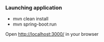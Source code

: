 ### Launching application
+ mvn clean install
+ mvn spring-boot:run

Open [http://localhost:3000/](http://localhost:3000/) in your browser
